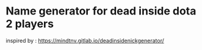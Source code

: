 # Name generator for dead inside dota 2 players

inspired by : https://mindtnv.gitlab.io/deadinsidenickgenerator/
